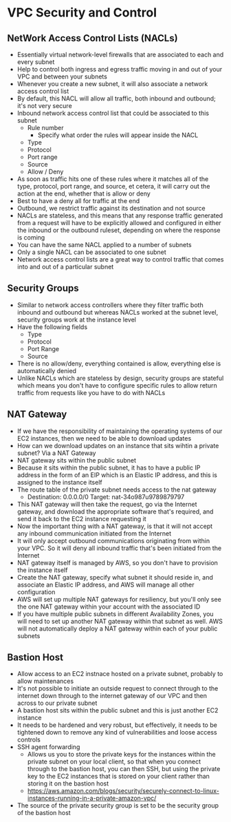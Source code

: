 # VPC Security and Control

## NetWork Access Control Lists (NACLs)

- Essentially virtual network-level firewalls that are associated to each and every subnet
- Help to control both ingress and egress traffic moving in and out of your VPC and between your subnets
- Whenever you create a new subnet, it will also associate a network access control list
- By default, this NACL will allow all traffic, both inbound and outbound; it's not very secure
- Inbound network access control list that could be associated to this subnet
  - Rule number
    - Specify what order the rules will appear inside the NACL
  - Type
  - Protocol
  - Port range
  - Source
  - Allow / Deny
- As soon as traffic hits one of these rules where it matches all of the type, protocol, port range, and source, et cetera, it will carry out the action at the end, whether that is allow or deny
- Best to have a deny all for traffic at the end
- Outbound, we restrict traffic against its destination and not source
- NACLs are stateless, and this means that any response traffic generated from a request will have to be explicitly allowed and configured in either the inbound or the outbound ruleset, depending on where the response is coming 
- You can have the same NACL applied to a number of subnets
- Only a single NACL can be associated to one subnet
- Network access control lists are a great way to control traffic that comes into and out of a particular subnet


## Security Groups

- Similar to network access controllers where they filter traffic both inbound and outbound but whereas NACLs worked at the subnet level, security groups work at the instance level
- Have the following fields
  - Type
  - Protocol
  - Port Range
  - Source
- There is no allow/deny, everything contained is allow, everything else is automatically denied
- Unlike NACLs which are stateless by design, security groups are stateful which means you don't have to configure specific rules to allow return traffic from requests like you have to do with NACLs

## NAT Gateway

- If we have the responsibility of maintaining the operating systems of our EC2 instances, then we need to be able to download updates
- How can we download updates on an instance that sits wihtin a private subnet? Via a NAT Gateway
- NAT gateway sits within the public subnet
- Because it sits within the public subnet, it has to have a public IP address in the form of an EIP which is an Elastic IP address, and this is assigned to the instance itself
- The route table of the private subnet needs access to the nat gateway
  - Destination: 0.0.0.0/0 Target: nat-34o987u9789879797
- This NAT gateway will then take the request, go via the Internet gateway, and download the appropriate software that's required, and send it back to the EC2 instance requesting it
- Now the important thing with a NAT gateway, is that it will not accept any inbound communication initiated from the Internet
- It will only accept outbound communications originating from within your VPC. So it will deny all inbound traffic that's been initiated from the Internet
- NAT gateway itself is managed by AWS, so you don't have to provision the instance itself
- Create the NAT gateway, specify what subnet it should reside in, and associate an Elastic IP address, and AWS will manage all other configuration
- AWS will set up multiple NAT gateways for resiliency, but you'll only see the one NAT gateway within your account with the associated ID
- If you have multiple public subnets in different Availability Zones, you will need to set up another NAT gateway within that subnet as well. AWS will not automatically deploy a NAT gateway within each of your public subnets


## Bastion Host

- Allow access to an EC2 instnace hosted on a private subnet, probably to allow maintenances
- It's not possible to initiate an outside request to connect through to the internet down through to the internet gateway of our VPC and then across to our private subnet
- A bastion host sits within the public subnet and this is just another EC2 instance
- It needs to be hardened and very robust, but effectively, it needs to be tightened down to remove any kind of vulnerabilities and loose access controls
- SSH agent forwarding
  - Allows us you to store the private keys for the instances within the private subnet on your local client, so that when you connect through to the bastion host, you can then SSH, but using the private key to the EC2 instances that is stored on your client rather than storing it on the bastion host
  - https://aws.amazon.com/blogs/security/securely-connect-to-linux-instances-running-in-a-private-amazon-vpc/
- The source of the private security group is set to be the security group of the bastion host
